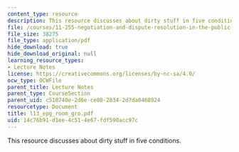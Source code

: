 ```yaml
---
content_type: resource
description: This resource discusses about dirty stuff in five conditions.
file: /courses/11-255-negotiation-and-dispute-resolution-in-the-public-sector-spring-2005/14c76b91d1ee4c514e67fdf590acc97c_l13_epg_room_gro.pdf
file_size: 38275
file_type: application/pdf
hide_download: true
hide_download_original: null
learning_resource_types:
- Lecture Notes
license: https://creativecommons.org/licenses/by-nc-sa/4.0/
ocw_type: OCWFile
parent_title: Lecture Notes
parent_type: CourseSection
parent_uid: c510740e-2d6e-ce80-2834-2d7da0468924
resourcetype: Document
title: l13_epg_room_gro.pdf
uid: 14c76b91-d1ee-4c51-4e67-fdf590acc97c
---
```

This resource discusses about dirty stuff in five conditions.